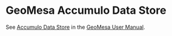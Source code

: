 # GeoMesa Accumulo Data Store

See [Accumulo Data Store](../../docs/user/accumulo) in the [GeoMesa User Manual](http://geomesa.org/documentation/user).
